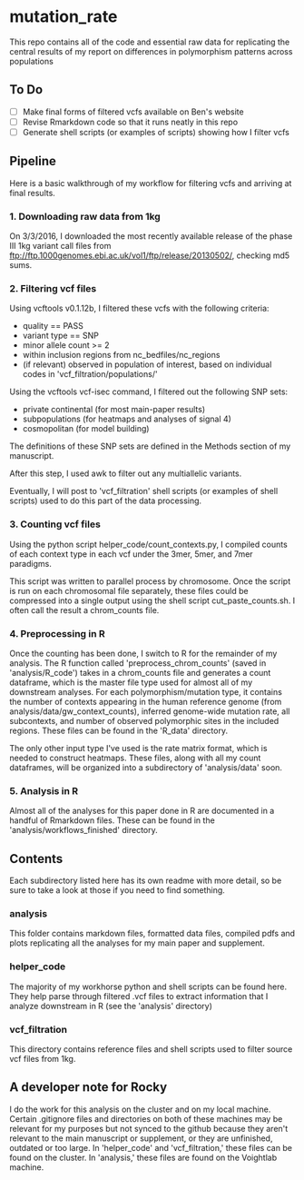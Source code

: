 # mutation_rate

This repo contains all of the code and essential raw data
for replicating the central results of my report on differences
in polymorphism patterns across populations

## To Do

- [ ] Make final forms of filtered vcfs available on Ben's website
- [ ] Revise Rmarkdown code so that it runs neatly in this repo
- [ ] Generate shell scripts (or examples of scripts) showing how I filter vcfs

## Pipeline

Here is a basic walkthrough of my workflow for filtering vcfs and arriving at
final results.

### 1. Downloading raw data from 1kg

On 3/3/2016, I downloaded the most recently available release of the phase III 1kg variant call files from ftp://ftp.1000genomes.ebi.ac.uk/vol1/ftp/release/20130502/, checking md5 sums.

### 2. Filtering vcf files

Using vcftools v0.1.12b, I filtered these vcfs with the following criteria:
- quality == PASS
- variant type == SNP
- minor allele count >= 2
- within inclusion regions from nc_bedfiles/nc_regions
- (if relevant) observed in population of interest, based on individual codes in
	'vcf_filtration/populations/'

Using the vcftools vcf-isec command, I filtered out the following SNP sets:
- private continental (for most main-paper results)
- subpopulations (for heatmaps and analyses of signal 4)
- cosmopolitan (for model building)

The definitions of these SNP sets are defined in the Methods section of my manuscript.

After this step, I used awk to filter out any multiallelic variants.

Eventually, I will post to 'vcf_filtration' shell scripts (or examples of shell scripts) used to do this part of the data processing.

### 3. Counting vcf files

Using the python script helper_code/count_contexts.py, I compiled counts of each context type in each vcf under the 3mer, 5mer, and 7mer paradigms.

This script was written to parallel process by chromosome.  Once the script is run on each chromosomal file separately, these files could be compressed into a single output using the shell script cut_paste_counts.sh.  I often call the result a chrom_counts file.

### 4. Preprocessing in R

Once the counting has been done, I switch to R for the remainder of my analysis. The R function called 'preprocess_chrom_counts' (saved in 'analysis/R_code') takes in a chrom_counts file and generates a count dataframe, which is the master file type used for almost all of my downstream analyses. For each polymorphism/mutation type, it contains the number of contexts appearing in the human reference genome (from analysis/data/gw_context_counts), inferred genome-wide mutation rate, all subcontexts, and number of observed polymorphic sites in the included regions.  These files can be found in the 'R_data' directory.

The only other input type I've used is the rate matrix format, which is needed to construct heatmaps. These files, along with all my count dataframes, will be organized into a subdirectory of 'analysis/data' soon.

### 5. Analysis in R

Almost all of the analyses for this paper done in R are documented in a handful of Rmarkdown files.  These can be found in the 'analysis/workflows_finished' directory.

## Contents

Each subdirectory listed here has its own readme with more detail, so be sure to take a look at those if you need to find something.

### analysis

This folder contains markdown files, formatted data files, compiled pdfs and plots replicating all the analyses for my main paper and supplement.

### helper_code

The majority of my workhorse python and shell scripts can be found here. They help parse through filtered .vcf files to extract information that I analyze downstream in R (see the 'analysis' directory)

### vcf_filtration

This directory contains reference files and shell scripts used to filter source vcf files from 1kg.

## A developer note for Rocky

I do the work for this analysis on the cluster and on my local machine.  Certain .gitignore files and directories on both of these machines may be relevant for my purposes but not synced to the github because they aren't relevant to the main manuscript or supplement, or they are unfinished, outdated or too large.  In 'helper_code' and 'vcf_filtration,' these files can be found on the cluster.  In 'analysis,' these files are found on the Voightlab machine.
